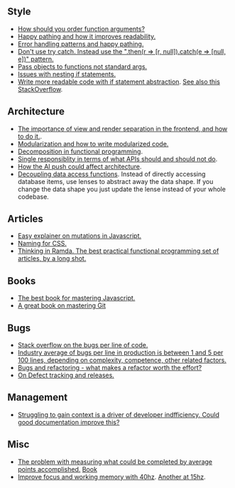 ## Style
- [How should you order function arguments?](https://mikelyons.org/2020/05/13/coding-standards-argument-ordering)
- [Happy pathing and how it improves readability.](https://medium.com/@matryer/line-of-sight-in-code-186dd7cdea88)
- [Error handling patterns and happy pathing.](https://medium.com/knock-engineering/happy-path-error-handling-1f698068a345)
- [Don't use try catch. Instead use the ".then(r => [r, null]).catch(e => [null, e])" pattern.]()
- [Pass objects to functions not standard args.](https://medium.com/coding-at-dawn/why-you-should-always-pass-objects-as-function-parameters-in-javascript-7fb7c5833dc6)
- [Issues with nesting if statements.](https://www.google.com/url?q=https://youtu.be/CFRhGnuXG-4&source=gmail-imap&ust=1717043496000000&usg=AOvVaw3pQuNaKJOT30xRMGNTIpd3)
- [Write more readable code with if statement abstraction](https://medium.com/readable-code/readable-code-how-to-write-readable-conditional-statements-626cb17a1d2a). [See also this StackOverflow](https://stackoverflow.com/questions/253030/best-way-to-format-if-statement-with-multiple-conditions?utm_source=chatgpt.com).

## Architecture
- [The importance of view and render separation in the frontend, and how to do it.](https://dev.to/tomekbuszewski/high-level-view-and-logic-separation-in-react-39n0).
- [Modularization and how to write modularized code.](https://daily.dev/blog/what-is-modular-programming#:~:text=Modular%20programming%20is%20a%20technique,reusability%20of%20code%20across%20projects.)
- [Decomposition in functional programming](https://softwareengineering.stackexchange.com/questions/402979/what-does-it-mean-for-a-method-or-a-function-to-do-one-thing).
- [Single responsiblity in terms of what APIs should and should not do](https://softwareengineering.stackexchange.com/questions/388026/is-it-bad-practice-to-use-a-single-endpoint-to-do-multiple-similar-tasks).
- [How the AI push could affect architecture](https://navid2zp.medium.com/architecture-for-ai-microservices-were-worth-it-after-all-f53c56ad3e1c).
- [Decoupling data access functions](https://medium.com/javascript-scene/lenses-b85976cb0534). Instead of directly accessing database items, use lenses to abstract away the data shape. If you change the data shape you just update the lense instead of your whole codebase.

## Articles
- [Easy explainer on mutations in Javascript.](https://dev.to/amissah17/ultimate-guide-to-mutations-in-javascript-2a80)
- [Naming for CSS.](https://getbem.com/introduction/)
- [Thinking in Ramda. The best practical functional programming set of articles, by a long shot.](https://randycoulman.com/blog/2016/05/24/thinking-in-ramda-getting-started/)

## Books
- [The best book for mastering Javascript.](https://github.com/getify/You-Dont-Know-JS/blob/1st-ed/README.md)
- [A great book on mastering Git](https://git-scm.com/book/en/v2)

## Bugs
- [Stack overflow on the bugs per line of code.](https://stackoverflow.com/questions/2898571/basis-for-claim-that-the-number-of-bugs-per-line-of-code-is-constant-regardless)
- [Industry average of bugs per line in production is between 1 and 5 per 100 lines, depending on complexity, competence, other related factors.](https://amartester.blogspot.com/2007/04/bugs-per-lines-of-code.html?ck_subscriber_id=2400214932&utm_source=convertkit&utm_medium=email&utm_campaign=Let+small+fires+burn+-+14774391&m=1)
- [Bugs and refactoring - what makes a refactor worth the effort?](https://www.mayerdan.com/ruby/2012/11/11/bugs-per-line-of-code-ratio)
- [On Defect tracking and releases.](https://stevemcconnell.com/articles/gauging-software-readiness-with-defect-tracking/)

## Management
- [Struggling to gain context is a driver of developer indfficiency. Could good documentation improve this?](https://www.cortex.io/report/the-2024-state-of-developer-productivity?utm_source=chatgpt.com)

## Misc
- [The problem with measuring what could be completed by average points accomplished.](https://media.licdn.com/dms/image/v2/C5612AQGO7MewiRYkjQ/article-cover_image-shrink_600_2000/article-cover_image-shrink_600_2000/0/1522313085615?e=2147483647&v=beta&t=5dLjjIKIQR-DN24IvDrpK2qCtVy0mCN15pLO_1mwel0) [Book](https://www.flawofaverages.com/bookshttps://www.flawofaverages.com/books)
- [Improve focus and working memory with 40hz](https://www.youtube.com/watch?v=1_G60OdEzXs). [Another at 15hz](https://www.youtube.com/watch?v=U0QHUt55svg).
